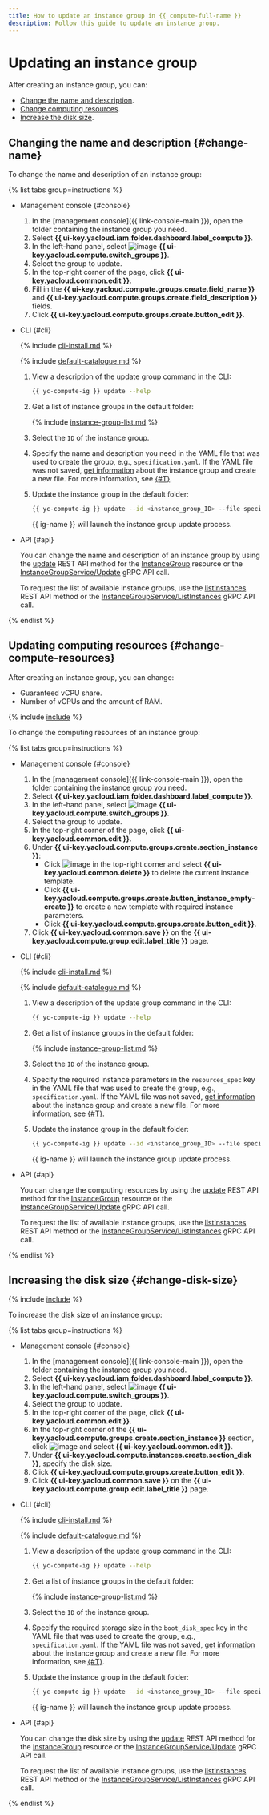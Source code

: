 ```yaml
---
title: How to update an instance group in {{ compute-full-name }}
description: Follow this guide to update an instance group.
---
```


# Updating an instance group

After creating an instance group, you can:

* [Change the name and description](#change-name).
* [Change computing resources](#change-compute-resources).
* [Increase the disk size](#change-disk-size).

## Changing the name and description {#change-name}

To change the name and description of an instance group:

{% list tabs group=instructions %}

- Management console {#console}

  1. In the [management console]({{ link-console-main }}), open the folder containing the instance group you need.
  1. Select **{{ ui-key.yacloud.iam.folder.dashboard.label_compute }}**.
  1. In the left-hand panel, select ![image](../../../_assets/console-icons/layers-3-diagonal.svg) **{{ ui-key.yacloud.compute.switch_groups }}**.
  1. Select the group to update.
  1. In the top-right corner of the page, click **{{ ui-key.yacloud.common.edit }}**.
  1. Fill in the **{{ ui-key.yacloud.compute.groups.create.field_name }}** and **{{ ui-key.yacloud.compute.groups.create.field_description }}** fields.
  1. Click **{{ ui-key.yacloud.compute.groups.create.button_edit }}**.

- CLI {#cli}

  {% include [cli-install.md](../../../_includes/cli-install.md) %}

  {% include [default-catalogue.md](../../../_includes/default-catalogue.md) %}

  1. View a description of the update group command in the CLI:

     ```bash
     {{ yc-compute-ig }} update --help
     ```

  1. Get a list of instance groups in the default folder:

      {% include [instance-group-list.md](../../../_includes/instance-groups/instance-group-list.md) %}

  1. Select the `ID` of the instance group.
  1. Specify the name and description you need in the YAML file that was used to create the group, e.g., `specification.yaml`. If the YAML file was not saved, [get information](get-info.md) about the instance group and create a new file. For more information, see [{#T}](create-fixed-group.md).
  1. Update the instance group in the default folder:

      ```bash
      {{ yc-compute-ig }} update --id <instance_group_ID> --file specification.yaml
      ```

     {{ ig-name }} will launch the instance group update process.

- API {#api}

  You can change the name and description of an instance group by using the [update](../../instancegroup/api-ref/InstanceGroup/update.md) REST API method for the [InstanceGroup](../../instancegroup/api-ref/InstanceGroup/index.md) resource or the [InstanceGroupService/Update](../../instancegroup/api-ref/grpc/InstanceGroup/update.md) gRPC API call.

  To request the list of available instance groups, use the [listInstances](../../instancegroup/api-ref/InstanceGroup/listInstances.md) REST API method or the [InstanceGroupService/ListInstances](../../instancegroup/api-ref/grpc/InstanceGroup/listInstances.md) gRPC API call.

{% endlist %}

## Updating computing resources {#change-compute-resources}

After creating an instance group, you can change:

* Guaranteed vCPU share.
* Number of vCPUs and the amount of RAM.

{% include [include](../../../_includes/instance-groups/update-stopped-group-disclaimer.md) %}

To change the computing resources of an instance group:

{% list tabs group=instructions %}

- Management console {#console}

  1. In the [management console]({{ link-console-main }}), open the folder containing the instance group you need.
  1. Select **{{ ui-key.yacloud.iam.folder.dashboard.label_compute }}**.
  1. In the left-hand panel, select ![image](../../../_assets/console-icons/layers-3-diagonal.svg) **{{ ui-key.yacloud.compute.switch_groups }}**.
  1. Select the group to update.
  1. In the top-right corner of the page, click **{{ ui-key.yacloud.common.edit }}**.
  1. Under **{{ ui-key.yacloud.compute.groups.create.section_instance }}**:
     * Click ![image](../../../_assets/console-icons/ellipsis.svg) in the top-right corner and select **{{ ui-key.yacloud.common.delete }}** to delete the current instance template.
     * Click **{{ ui-key.yacloud.compute.groups.create.button_instance_empty-create }}** to create a new template with required instance parameters.
     * Click **{{ ui-key.yacloud.compute.groups.create.button_edit }}**.
  1. Click **{{ ui-key.yacloud.common.save }}** on the **{{ ui-key.yacloud.compute.group.edit.label_title }}** page.

- CLI {#cli}

  {% include [cli-install.md](../../../_includes/cli-install.md) %}

  {% include [default-catalogue.md](../../../_includes/default-catalogue.md) %}

  1. View a description of the update group command in the CLI:

     ```bash
     {{ yc-compute-ig }} update --help
     ```

  1. Get a list of instance groups in the default folder:

      {% include [instance-group-list.md](../../../_includes/instance-groups/instance-group-list.md) %}

  1. Select the `ID` of the instance group.
  1. Specify the required instance parameters in the `resources_spec` key in the YAML file that was used to create the group, e.g., `specification.yaml`. If the YAML file was not saved, [get information](get-info.md) about the instance group and create a new file. For more information, see [{#T}](create-fixed-group.md).
  1. Update the instance group in the default folder:

      ```bash
      {{ yc-compute-ig }} update --id <instance_group_ID> --file specification.yaml
      ```

     {{ ig-name }} will launch the instance group update process.

- API {#api}

  You can change the computing resources by using the [update](../../instancegroup/api-ref/InstanceGroup/update.md) REST API method for the [InstanceGroup](../../instancegroup/api-ref/InstanceGroup/index.md) resource or the [InstanceGroupService/Update](../../instancegroup/api-ref/grpc/InstanceGroup/update.md) gRPC API call.

  To request the list of available instance groups, use the [listInstances](../../instancegroup/api-ref/InstanceGroup/listInstances.md) REST API method or the [InstanceGroupService/ListInstances](../../instancegroup/api-ref/grpc/InstanceGroup/listInstances.md) gRPC API call.

{% endlist %}

## Increasing the disk size {#change-disk-size}

{% include [include](../../../_includes/instance-groups/update-stopped-group-disclaimer.md) %}

To increase the disk size of an instance group:

{% list tabs group=instructions %}

- Management console {#console}

  1. In the [management console]({{ link-console-main }}), open the folder containing the instance group you need.
  1. Select **{{ ui-key.yacloud.iam.folder.dashboard.label_compute }}**.
  1. In the left-hand panel, select ![image](../../../_assets/console-icons/layers-3-diagonal.svg) **{{ ui-key.yacloud.compute.switch_groups }}**.
  1. Select the group to update.
  1. In the top-right corner of the page, click **{{ ui-key.yacloud.common.edit }}**.
  1. In the top-right corner of the **{{ ui-key.yacloud.compute.groups.create.section_instance }}** section, click ![image](../../../_assets/console-icons/ellipsis.svg) and select **{{ ui-key.yacloud.common.edit }}**.
  1. Under **{{ ui-key.yacloud.compute.instances.create.section_disk }}**, specify the disk size.
  1. Click **{{ ui-key.yacloud.compute.groups.create.button_edit }}**.
  1. Click **{{ ui-key.yacloud.common.save }}** on the **{{ ui-key.yacloud.compute.group.edit.label_title }}** page.

- CLI {#cli}

  {% include [cli-install.md](../../../_includes/cli-install.md) %}

  {% include [default-catalogue.md](../../../_includes/default-catalogue.md) %}

  1. View a description of the update group command in the CLI:

     ```bash
     {{ yc-compute-ig }} update --help
     ```

  1. Get a list of instance groups in the default folder:

      {% include [instance-group-list.md](../../../_includes/instance-groups/instance-group-list.md) %}

  1. Select the `ID` of the instance group.
  1. Specify the required storage size in the `boot_disk_spec` key in the YAML file that was used to create the group, e.g., `specification.yaml`. If the YAML file was not saved, [get information](get-info.md) about the instance group and create a new file. For more information, see [{#T}](create-fixed-group.md).
  1. Update the instance group in the default folder:

      ```bash
      {{ yc-compute-ig }} update --id <instance_group_ID> --file specification.yaml
      ```

     {{ ig-name }} will launch the instance group update process.

- API {#api}

  You can change the disk size by using the [update](../../instancegroup/api-ref/InstanceGroup/update.md) REST API method for the [InstanceGroup](../../instancegroup/api-ref/InstanceGroup/index.md) resource or the [InstanceGroupService/Update](../../instancegroup/api-ref/grpc/InstanceGroup/update.md) gRPC API call.

  To request the list of available instance groups, use the [listInstances](../../instancegroup/api-ref/InstanceGroup/listInstances.md) REST API method or the [InstanceGroupService/ListInstances](../../instancegroup/api-ref/grpc/InstanceGroup/listInstances.md) gRPC API call.

{% endlist %}

